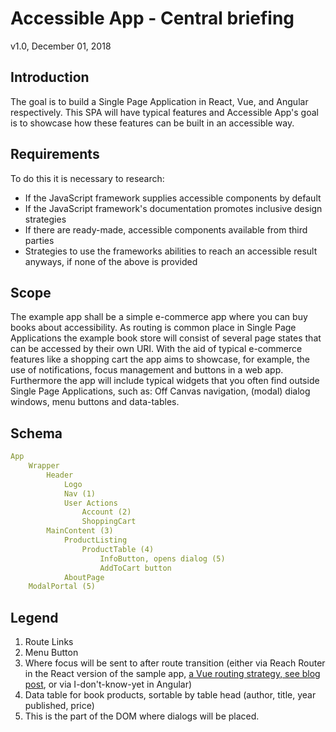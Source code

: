 # Accessible App - Central briefing
v1.0, December 01, 2018

## Introduction
The goal is to build a Single Page Application in React, Vue, and Angular respectively. This SPA will have typical features and Accessible App's goal is to showcase how these features can be built in an accessible way.

## Requirements
To do this it is necessary to research:

* If the JavaScript framework supplies accessible components by default
* If the JavaScript framework's documentation promotes inclusive design strategies
* If there are ready-made, accessible components available from third parties
* Strategies to use the frameworks abilities to reach an accessible result anyways, if none of the above is provided

## Scope
The example app shall be a simple e-commerce app where you can buy books about accessibility. As routing is common place in Single Page Applications the example book store will consist of several page states that can be accessed by their own URI. With the aid of typical e-commerce features like a shopping cart the app aims to showcase, for example, the use of notifications, focus management and buttons in a web app. Furthermore the app will include typical widgets that you often find outside Single Page Applications, such as: Off Canvas navigation, (modal) dialog windows, menu buttons and data-tables.

## Schema
```YAML
App
    Wrapper
        Header
            Logo
            Nav (1)
            User Actions
                Account (2)
                ShoppingCart
        MainContent (3)
            ProductListing
                ProductTable (4)
                    InfoButton, opens dialog (5)
                    AddToCart button
            AboutPage
    ModalPortal (5)
```
## Legend
1. Route Links
2. Menu Button
3. Where focus will be sent to after route transition (either via Reach Router in the React version of the sample app, [a Vue routing strategy, see blog post](https://marcus.io/blog/accessible-routing-vuejs), or via I-don't-know-yet in Angular)
4. Data table for book products, sortable by table head (author, title, year published, price)
5. This is the part of the DOM where dialogs will be placed.
